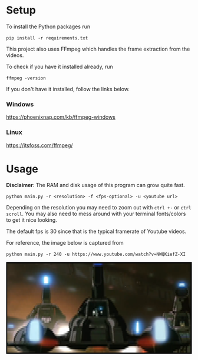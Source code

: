 # Setup

To install the Python packages run
```
pip install -r requirements.txt
```

This project also uses FFmpeg which handles the frame extraction from the videos.

To check if you have it installed already, run
```
ffmpeg -version
```

If you don't have it installed, follow the links below.
### Windows
https://phoenixnap.com/kb/ffmpeg-windows

### Linux
https://itsfoss.com/ffmpeg/

# Usage

**Disclaimer**: The RAM and disk usage of this program can grow quite fast.

```
python main.py -r <resolution> -f <fps-optional> -u <youtube url>
```
Depending on the resolution you may need to zoom out with `ctrl +-` or `ctrl scroll`. You may also need to mess around with your terminal fonts/colors to get it nice looking. 

The default fps is 30 since that is the typical framerate of Youtube videos.

For reference, the image below is captured from

```
python main.py -r 240 -u https://www.youtube.com/watch?v=NWQKiefZ-XI
```

![race](./img/race.png)

